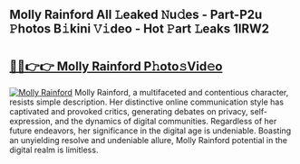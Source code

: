 ## Molly Rainford All 𝙻eaked 𝙽u𝚍es - Part-P2u 𝙿hotos B𝚒kini 𝚅𝚒deo - Hot 𝙿art 𝙻eaks 1lRW2

# <h2><a href="http://ld3c6q.urlbe.top/?page=Molly+Rainford">🔗🔗👉👉 Molly Rainford P𝚑oto𝚜Vid𝚎o</a></h2>

[![Molly Rainford](https://i.imgur.com/eBuTRDB.gif)](http://ld3c6q.urlbe.top/?page=Molly+Rainford)
Molly Rainford, a multifaceted and contentious character, resists simple description. Her distinctive online communication style has captivated and provoked critics, generating debates on privacy, self-expression, and the dynamics of digital communities. Regardless of her future endeavors, her significance in the digital age is undeniable. Boasting an unyielding resolve and undeniable allure, Molly Rainford potential in the digital realm is limitless.
